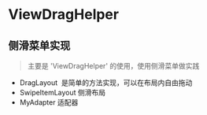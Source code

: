 # ViewDragHelper
 
## 侧滑菜单实现

> 主要是 'ViewDragHelper' 的使用，使用侧滑菜单做实践

 - DragLayout  是简单的方法实现，可以在布局内自由拖动
 - SwipeItemLayout 侧滑布局
 - MyAdapter 适配器
